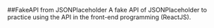 ##FakeAPI from JSONPlaceholder
A fake API of JSONPlaceholder to practice using the API in the front-end programming (ReactJS).
